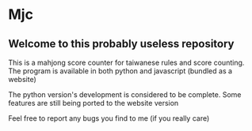 <h1>Mjc</h1>
<h2>Welcome to this probably useless repository</h2>
<p>This is a mahjong score counter for taiwanese rules and score counting. The program is available in both python and javascript (bundled as a website)</p>
<p>The python version's development is considered to be complete. Some features are still being ported to the website version</p>
<p>Feel free to report any bugs you find to me (if you really care)</p>
